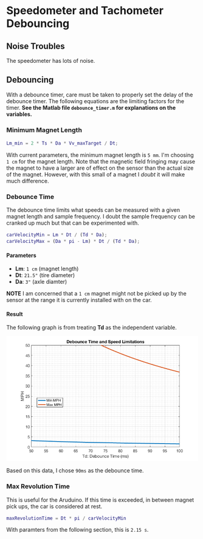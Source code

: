 # Speedometer and Tachometer Debouncing

## Noise Troubles

The speedometer has lots of noise.

## Debouncing

With a debounce timer, care must be taken to properly set the delay of the debounce timer. The following equations are the limiting factors for the timer. **See the Matlab file ``debounce_timer.m`` for explanations on the variables.**

### Minimum Magnet Length
```MATLAB
Lm_min = 2 * Ts * Da * Vv_maxTarget / Dt;
```

With current parameters, the minimum magnet length is ``5 mm``. I'm choosing ``1 cm`` for the magnet length. Note that the magnetic field fringing may cause the magnet to have a larger are of effect on the sensor than the actual size of the magnet. However, with this small of a magnet I *doubt* it will make much difference.

### Debounce Time

The debounce time limits what speeds can be measured with a given magnet length and sample frequency. I doubt the sample frequency can be cranked up much but that can be experimented with.

```MATLAB
carVelocityMin = Lm * Dt / (Td * Da);
carVelocityMax = (Da * pi - Lm) * Dt / (Td * Da);
```

#### Parameters

  * **Lm**: ``1 cm`` (magnet length)
  * **Dt**: ``21.5"`` (tire diameter)
  * **Da**: ``3"`` (axle diamter)

  
**NOTE** I am concerned that a ``1 cm`` magnet might not be picked up by the sensor at the range it is currently installed with on the car.

#### Result

The following graph is from treating **Td** as the independent variable.

![](debounce_timer.png)

Based on this data, I chose ``90ms`` as the debounce time.

### Max Revolution Time

This is useful for the Aruduino. If this time is exceeded, in between magnet pick ups, the car is considered at rest.

```Matlab
maxRevolutionTime = Dt * pi / carVelocityMin
```

With paramters from the following section, this is ``2.15 s``.